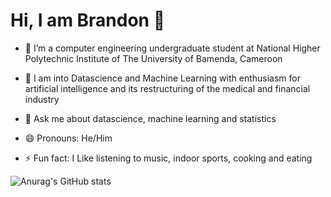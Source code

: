 

# Hi, I am Brandon 👋


- 🔭 I’m a computer engineering undergraduate student at National Higher Polytechnic Institute of The University of Bamenda, Cameroon

- 🌱 I am into Datascience and Machine Learning with enthusiasm for artificial intelligence and its restructuring of the medical and financial industry 

- 💬 Ask me about datascience, machine learning and statistics

- 😄 Pronouns: He/Him

- ⚡ Fun fact: I Like listening to music, indoor sports, cooking and eating

![Anurag's GitHub stats](https://github-readme-stats.vercel.app/api?username=brandontanyu&show_icons=true&theme=radical)
